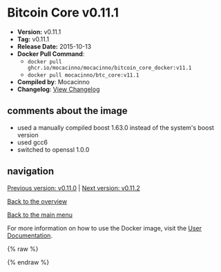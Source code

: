 # Bitcoin Core v0.11.1

- **Version:** v0.11.1
- **Tag:** v0.11.1
- **Release Date:** 2015-10-13
- **Docker Pull Command**:
  - `docker pull ghcr.io/mocacinno/mocacinno/bitcoin_core_docker:v11.1`
  - `docker pull mocacinno/btc_core:v11.1`
- **Compiled by**: Mocacinno
- **Changelog**: [View Changelog](https://github.com/bitcoin/bitcoin/blob/v0.11.1/doc/release-notes.md)

## comments about the image

- used a manually compiled boost 1.63.0 instead of the system's boost version
- used gcc6
- switched to openssl 1.0.0

## navigation

[Previous version: v0.11.0](./v11.0.md) | [Next version: v0.11.2](./v11.2.md)

[Back to the overview](./Readme.md)

[Back to the main menu](../Readme.md)

For more information on how to use the Docker image, visit the [User Documentation](../userdocs/Readme.md).

<!-- Google tag (gtag.js) -->
{% raw %}
<script async src="https://www.googletagmanager.com/gtag/js?id=G-BPC6NC6FF9"></script>
<script>
  window.dataLayer = window.dataLayer || [];
  function gtag(){dataLayer.push(arguments);}
  gtag('js', new Date());
  gtag('config', 'G-BPC6NC6FF9');
</script>
{% endraw %}
